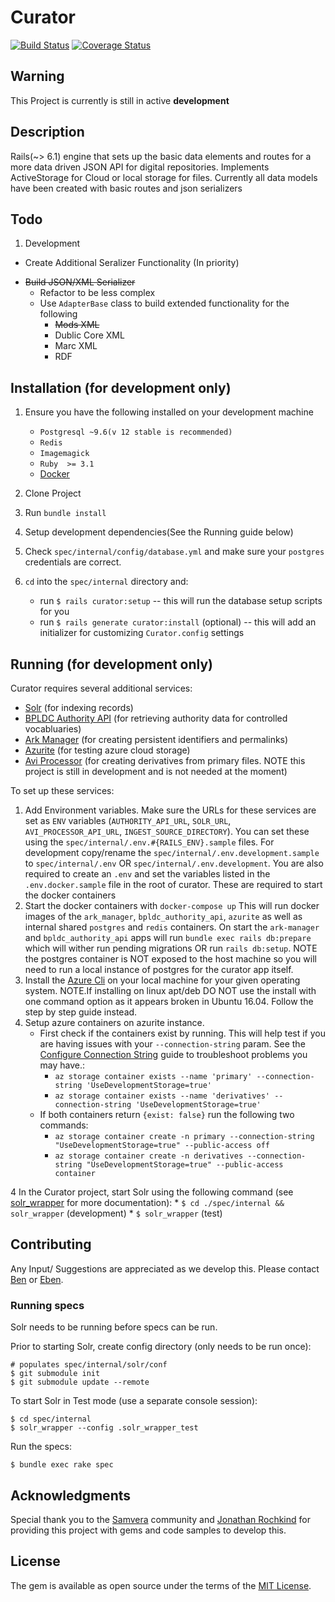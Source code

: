 # Curator
[![Build Status](https://travis-ci.org/boston-library/curator.svg?branch=master)](https://travis-ci.org/boston-library/curator) [![Coverage Status](https://coveralls.io/repos/github/boston-library/curator/badge.svg?branch=master)](https://coveralls.io/github/boston-library/curator?branch=master)

## Warning


This Project is currently is still in active **development**


## Description
Rails(~> 6.1) engine that sets up the basic data elements and routes for a more data driven JSON API for digital repositories.
Implements ActiveStorage for Cloud or local storage for files.
Currently all data models have been created with basic routes and json serializers

## Todo

1. Development
  * Create Additional Seralizer Functionality (In priority)
  - ~~Build JSON/XML Serializer~~
    - Refactor to be less complex
    - Use `AdapterBase` class to build extended functionality for the following
      * ~~Mods XML~~
      * Dublic Core XML
      * Marc XML
      * RDF

## Installation (for development only)

1. Ensure you have the following installed on your development machine
    * `Postgresql ~9.6(v 12 stable is recommended)`
    * `Redis`
    * `Imagemagick`
    * `Ruby  >= 3.1`
    * [Docker](https://docs.docker.com/)

2. Clone Project

3. Run `bundle install`

4. Setup development dependencies(See the Running guide below)

5. Check `spec/internal/config/database.yml` and make sure your `postgres` credentials are correct.

6. `cd` into the `spec/internal` directory and:
    * run `$ rails curator:setup` -- this will run the database setup scripts for you
    * run `$ rails generate curator:install` (optional) -- this will add an initializer for customizing `Curator.config` settings


## Running (for development only)
Curator requires several additional services:
* [Solr](https://lucene.apache.org/solr/) (for indexing records)
* [BPLDC Authority API](https://github.com/boston-library/bpldc_authority_api) (for retrieving authority data for
 controlled vocabluaries)
* [Ark Manager](https://github.com/boston-library/ark-manager) (for creating persistent identifiers and permalinks)
* [Azurite](https://github.com/Azure/Azurite) (for testing azure cloud storage)
* [Avi Processor](https://github.com/boston-library/avi_processor_v3) (for creating derivatives from primary files. NOTE this project is still in development and is not needed at the moment)

To set up these services:
1. Add Environment variables. Make sure the URLs for these services are set as `ENV` variables (`AUTHORITY_API_URL`, `SOLR_URL`, `AVI_PROCESSOR_API_URL`, `INGEST_SOURCE_DIRECTORY`). You can set
 these using the `spec/internal/.env.#{RAILS_ENV}.sample` files. For development copy/rename the `spec/internal/.env.development.sample` to `spec/internal/.env` OR `spec/internal/.env.development`.  You are also required to create an `.env` and set the variables listed in the `.env.docker.sample` file in the root of curator. These are required to start the docker containers
2. Start the docker containers with `docker-compose up` This will run docker images of the `ark_manager`, `bpldc_authority_api`, `azurite` as well as internal shared `postgres` and `redis` containers. On start the `ark-manager` and `bpldc_authority_api` apps will run `bundle exec rails db:prepare` which will wither run pending migrations OR run `rails db:setup`. NOTE the postgres container is NOT exposed to the host machine so you will need to run a local instance of postgres for the curator app itself.
3. Install the [Azure Cli](https://docs.microsoft.com/en-us/cli/azure/install-azure-cli) on your local machine for your given operating system. NOTE.If installing on linux apt/deb DO NOT use the install with one command option as it appears broken in Ubuntu 16.04. Follow the step by step guide instead.
4. Setup azure containers on azurite instance.
    - First check if the containers exist by running. This will help test if you are having issues with your `--connection-string` param. See the [Configure Connection String](https://docs.microsoft.com/en-us/azure/storage/common/storage-configure-connection-string) guide to troubleshoot problems you may have.:
      - `az storage container exists --name 'primary' --connection-string 'UseDevelopmentStorage=true'`
      - `az storage container exists --name 'derivatives' --connection-string 'UseDevelopmentStorage=true'`
    - If both containers return `{exist: false}` run the following two commands:
      - `az storage container create -n primary --connection-string "UseDevelopmentStorage=true" --public-access off`
      - `az storage container create -n derivatives --connection-string "UseDevelopmentStorage=true" --public-access container`


4 In the Curator project, start Solr using the following command (see [solr_wrapper](https://github.com/cbeer/solr_wrapper) for more documentation):
    * `$ cd ./spec/internal && solr_wrapper` (development)
    * `$ solr_wrapper` (test)


## Contributing
Any Input/ Suggestions are appreciated as we develop this. Please contact [Ben](mailto:bbarber@bpl.org) or [Eben](mailto:eenglish@bpl.org).

### Running specs

Solr needs to be running before specs can be run.

Prior to starting Solr, create config directory (only needs to be run once):
```
# populates spec/internal/solr/conf
$ git submodule init
$ git submodule update --remote
```

To start Solr in Test mode (use a separate console session):
```
$ cd spec/internal
$ solr_wrapper --config .solr_wrapper_test
```

Run the specs:
```
$ bundle exec rake spec
```

## Acknowledgments

Special thank you to the [Samvera](https://github.com/samvera) community and [Jonathan Rochkind](https://github.com/jrochkind) for providing this project with gems and code samples to develop this.

## License

The gem is available as open source under the terms of the [MIT License](https://opensource.org/licenses/MIT).
